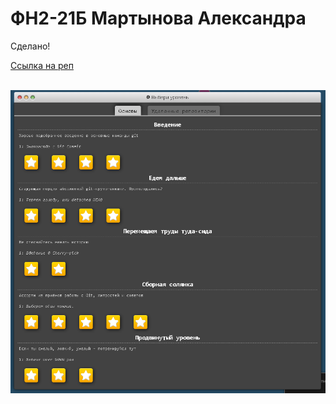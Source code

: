 # ФН2-21Б Мартынова Александра 

Сделано!

[Ссылка на реп]([https://github.com/AAM31/1-intro-to-github-AAM31/blob/main/README.md](https://github.com/AAM31/1-intro-to-github-AAM31))

</br>![Пройденная обучалка](rep.png)
